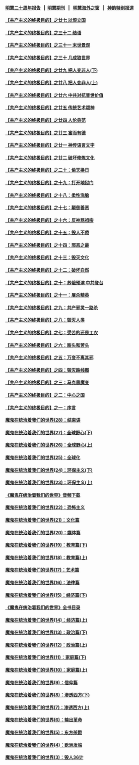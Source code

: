 #### [明慧二十周年报告](https://github.com/gfw-breaker/mh-reports/blob/master/README.md?t=07131337) &nbsp;&nbsp;|&nbsp;&nbsp;[明慧期刊](https://github.com/gfw-breaker/mh-qikan) &nbsp;&nbsp;|&nbsp;&nbsp; [明慧海外之窗](https://github.com/gfw-breaker/mh-news/blob/master/README.md?t=07131337) &nbsp;&nbsp;|&nbsp;&nbsp; [神韵特别报道](https://github.com/gfw-breaker/mh-news/blob/master/shenyun.md?t=07131337) 

#### [【共产主义的终极目的】之廿七 以恨立国](../pages/nsc422/n11336944.md?t=07131337) 

#### [【共产主义的终极目的】之三十二 结语](../pages/nsc422/n11360535.md?t=07131337) 

#### [【共产主义的终极目的】之三十一 末世景观](../pages/nsc422/n11351129.md?t=07131337) 

#### [【共产主义的终极目的】之三十 几成狼世界](../pages/nsc422/n11348280.md?t=07131337) 

#### [【共产主义的终极目的】之廿九 把人变非人(下)](../pages/nsc422/n11344140.md?t=07131337) 

#### [【共产主义的终极目的】之廿八 把人变非人(上)](../pages/nsc422/n11340492.md?t=07131337) 

#### [【共产主义的终极目的】之廿六 中共对抗普世价值](../pages/nsc422/n11324785.md?t=07131337) 

#### [【共产主义的终极目的】之廿五 传统艺术颂神](../pages/nsc422/n11296396.md?t=07131337) 

#### [【共产主义的终极目的】之廿四 人伦典范](../pages/nsc422/n11296397.md?t=07131337) 

#### [【共产主义的终极目的】之廿三 富而有德](../pages/nsc422/n11283598.md?t=07131337) 

#### [【共产主义的终极目的】之廿一 神传语言文字](../pages/nsc422/n11263265.md?t=07131337) 

#### [【共产主义的终极目的】之廿二 破坏修炼文化](../pages/nsc422/n11245728.md?t=07131337) 

#### [【共产主义的终极目的】之二十：偷天换日](../pages/nsc422/n11238846.md?t=07131337) 

#### [【共产主义的终极目的】之十九：打开地狱门](../pages/nsc422/n11206376.md?t=07131337) 

#### [【共产主义的终极目的】之十八：柔性洗脑](../pages/nsc422/n11199994.md?t=07131337) 

#### [【共产主义的终极目的】之十七：颠倒善恶](../pages/nsc422/n11179782.md?t=07131337) 

#### [【共产主义的终极目的】之十六：反神骂祖宗](../pages/nsc422/n11166798.md?t=07131337) 

#### [【共产主义的终极目的】之十五：毁人不倦](../pages/nsc422/n11166792.md?t=07131337) 

#### [【共产主义的终极目的】之十四：邪恶之最](../pages/nsc422/n11150249.md?t=07131337) 

#### [【共产主义的终极目的】之十三：毁灭文化](../pages/nsc422/n11135227.md?t=07131337) 

#### [【共产主义的终极目的】之十二：破坏自然](../pages/nsc422/n11135214.md?t=07131337) 

#### [【共产主义的终极目的】之十：苏俄预演 中共登台](../pages/nsc422/n11118424.md?t=07131337) 

#### [【共产主义的终极目的】之十一：屠杀精英](../pages/nsc422/n11118442.md?t=07131337) 

#### [【共产主义的终极目的】之九：共产邪灵一路杀](../pages/nsc422/n11114139.md?t=07131337) 

#### [【共产主义的终极目的】之八：毁灭人类](../pages/nsc422/n11108503.md?t=07131337) 

#### [【共产主义的终极目的】之七：受苦的还是工农](../pages/nsc422/n11101809.md?t=07131337) 

#### [【共产主义的终极目的】之六：甜头和苦头](../pages/nsc422/n11096971.md?t=07131337) 

#### [【共产主义的终极目的】之五：万变不离其邪](../pages/nsc422/n11091285.md?t=07131337) 

#### [【共产主义的终极目的】之四：毁灭路线图](../pages/nsc422/n11086284.md?t=07131337) 

#### [【共产主义的终极目的】之三：马克思魔变](../pages/nsc422/n11061941.md?t=07131337) 

#### [【共产主义的终极目的】之二：中心之国](../pages/nsc422/n11047728.md?t=07131337) 

#### [【共产主义的终极目的】之一：序言](../pages/nsc422/n11086077.md?t=07131337) 

#### [魔鬼在统治着我们的世界(28)：结束语](../pages/nsc422/n10936246.md?t=07131337) 

#### [魔鬼在统治着我们的世界(27)：全球野心(下)](../pages/nsc422/n10928319.md?t=07131337) 

#### [魔鬼在统治着我们的世界(26)：全球野心(上)](../pages/nsc422/n10900318.md?t=07131337) 

#### [魔鬼在统治着我们的世界(25)：全球化](../pages/nsc422/n10788205.md?t=07131337) 

#### [魔鬼在统治着我们的世界(24)：环保主义(下)](../pages/nsc422/n10695307.md?t=07131337) 

#### [魔鬼在统治着我们的世界(23)：环保主义(上)](../pages/nsc422/n10688613.md?t=07131337) 

#### [《魔鬼在统治着我们的世界》音频下载](../pages/nsc422/n10635553.md?t=07131337) 

#### [魔鬼在统治着我们的世界(22)：恐怖主义](../pages/nsc422/n10614727.md?t=07131337) 

#### [魔鬼在统治着我们的世界(21)：文化篇](../pages/nsc422/n10597706.md?t=07131337) 

#### [魔鬼在统治着我们的世界(20)：媒体篇](../pages/nsc422/n10586579.md?t=07131337) 

#### [魔鬼在统治着我们的世界(19)：教育篇(下)](../pages/nsc422/n10564808.md?t=07131337) 

#### [魔鬼在统治着我们的世界(18)：教育篇(上)](../pages/nsc422/n10526970.md?t=07131337) 

#### [魔鬼在统治着我们的世界(17)：艺术篇](../pages/nsc422/n10499093.md?t=07131337) 

#### [魔鬼在统治着我们的世界(16)：法律篇](../pages/nsc422/n10485969.md?t=07131337) 

#### [魔鬼在统治着我们的世界(15)：经济篇(下)](../pages/nsc422/n10469975.md?t=07131337) 

#### [《魔鬼在统治着我们的世界》全书目录](../pages/nsc422/n10464261.md?t=07131337) 

#### [魔鬼在统治着我们的世界(14)：经济篇(上)](../pages/nsc422/n10457370.md?t=07131337) 

#### [魔鬼在统治着我们的世界(13)：政治篇(下)](../pages/nsc422/n10448270.md?t=07131337) 

#### [魔鬼在统治着我们的世界(12)：政治篇(上)](../pages/nsc422/n10444576.md?t=07131337) 

#### [魔鬼在统治着我们的世界(11)：家庭篇(下)](../pages/nsc422/n10440961.md?t=07131337) 

#### [魔鬼在统治着我们的世界(10)：家庭篇(上)](../pages/nsc422/n10435448.md?t=07131337) 

#### [魔鬼在统治着我们的世界(9)：信仰篇](../pages/nsc422/n10432159.md?t=07131337) 

#### [魔鬼在统治着我们的世界(8)：渗透西方(下)](../pages/nsc422/n10429603.md?t=07131337) 

#### [魔鬼在统治着我们的世界(7)：渗透西方(上)](../pages/nsc422/n10426013.md?t=07131337) 

#### [魔鬼在统治着我们的世界(6)：输出革命](../pages/nsc422/n10421536.md?t=07131337) 

#### [魔鬼在统治着我们的世界(5)：东方杀戮](../pages/nsc422/n10417707.md?t=07131337) 

#### [魔鬼在统治着我们的世界(4)：欧洲发端](../pages/nsc422/n10414890.md?t=07131337) 

#### [魔鬼在统治着我们的世界(3)：毁人36计](../pages/nsc422/n10411583.md?t=07131337) 

